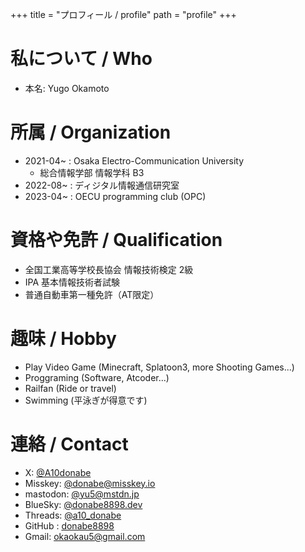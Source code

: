 +++
title = "プロフィール / profile"
path = "profile"
+++

# 私について / Who

- 本名: Yugo Okamoto

# 所属 / Organization

- 2021-04~ : Osaka Electro-Communication University
    - 総合情報学部 情報学科 B3
- 2022-08~ : ディジタル情報通信研究室
- 2023-04~ : OECU programming club (OPC)

# 資格や免許 / Qualification

- 全国工業高等学校長協会 情報技術検定 2級
- IPA 基本情報技術者試験
- 普通自動車第一種免許（AT限定）


# 趣味 / Hobby

- Play Video Game (Minecraft, Splatoon3, more Shooting Games...)
- Proggraming (Software, Atcoder...)
- Railfan (Ride or travel)
- Swimming (平泳ぎが得意です)

# 連絡 / Contact

- X: [@A10donabe](https://twitter.com/A10donabe)
- Misskey: [@donabe@misskey.io](https://misskey.io/@donabe)
- mastodon: [@yu5@mstdn.jp](https://mstdn.jp/@yu5)
- BlueSky: [@donabe8898.dev](https://bsky.app/profile/donabe8898.dev)
- Threads: [@a10_donabe](https://www.threads.net/@a10_donabe)
- GitHub : [donabe8898](https://github.com/donabe8898)
- Gmail: [okaokau5@gmail.com](okaokau5@gmail.com)


